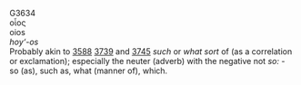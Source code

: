 <body>
  <p>G3634<br>  οἷος  <br> oios  <br><i>hoy‘-os </i><br>Probably akin to <a href="g3588.htm">3588</a>  <a href="g3739.htm">3739</a>  and <a href="g3745.htm">3745</a>  <i>such</i> or <i>what</i> <i>sort</i> of (as a correlation or exclamation); especially the neuter (adverb) with the negative not <i>so:</i> - so (as), such as, what (manner of), which.<br></p>
 </body>